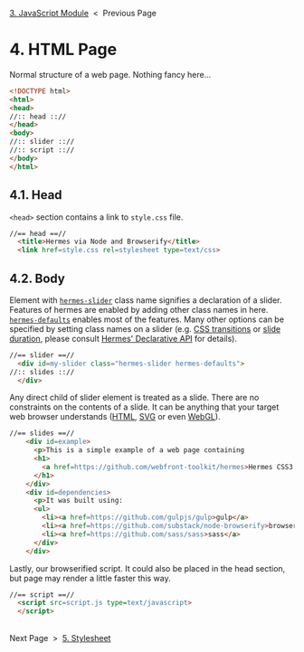 [3. JavaScript Module][js-module] &nbsp;&lt;&nbsp; Previous Page

[js-module]: 3_script.js.md

# 4. HTML Page

Normal structure of a web page. Nothing fancy here...

```html
<!DOCTYPE html>
<html>
<head>
//:: head :://
</head>
<body>
//:: slider :://
//:: script :://
</body>
</html>
```

## 4.1. Head

`<head>` section contains a link to `style.css` file.

```html
//== head ==//
  <title>Hermes via Node and Browserify</title>
  <link href=style.css rel=stylesheet type=text/css>
```

## 4.2. Body

Element with [`hermes-slider`][layout-slider] class name signifies
a declaration of a slider.
Features of hermes are enabled by adding other class names in here.
[`hermes-defaults`][hermes-defaults] enables most of the features.
Many other options can be specified by setting class names on a slider
(e.g. [CSS transitions][transition-class] or [slide duration][time-classes],
please consult [Hermes' Declarative API][css-api] for details).

[layout-slider]: https://github.com/webfront-toolkit/hermes/blob/master/doc/class-names.md#hermes-slider
[transition-class]: https://github.com/webfront-toolkit/hermes/blob/master/doc/class-names.md#hermes-transition--sg
[time-classes]: https://github.com/webfront-toolkit/hermes/blob/master/doc/class-names.md#time-class-names
[hermes-defaults]: https://github.com/webfront-toolkit/hermes/blob/master/doc/class-names.md#hermes-defaults
[css-api]: https://github.com/webfront-toolkit/hermes/blob/master/doc/class-names.md

```html
//== slider ==//
  <div id=my-slider class="hermes-slider hermes-defaults">
//:: slides :://
  </div>
```

Any direct child of slider element is treated as a slide.
There are no constraints on the contents of a slide. It can be anything
that your target web browser understands ([HTML][html], [SVG][svg]
or even [WebGL][webgl]).

[html]: https://www.w3.org/TR/html5/
[svg]: https://www.w3.org/TR/SVG2/
[webgl]: https://www.khronos.org/registry/webgl/specs/1.0/

```html
//== slides ==//
    <div id=example>
      <p>This is a simple example of a web page containing
      <h1>
        <a href=https://github.com/webfront-toolkit/hermes>Hermes CSS3 Slideshow</a>
      </h1>
    </div>
    <div id=dependencies>
      <p>It was built using:
      <ul>
        <li><a href=https://github.com/gulpjs/gulp>gulp</a>
        <li><a href=https://github.com/substack/node-browserify>browserify</a>
        <li><a href=https://github.com/sass/sass>sass</a>
      </div>
    </div>
```

Lastly, our browserified script. It could also be placed in the head section,
but page may render a little faster this way.

```html
//== script ==//
  <script src=script.js type=text/javascript>
  </script>
```

&nbsp;<br>
Next Page &nbsp;&gt;&nbsp; [5. Stylesheet][stylesheet]

[stylesheet]: 5_style.scss.md

